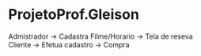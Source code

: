 # ProjetoProf.Gleison 
Admistrador -> Cadastra Filme/Horario 
            -> Tela de reseva
            <br>
Cliente -> Efetua cadastro
        -> Compra
